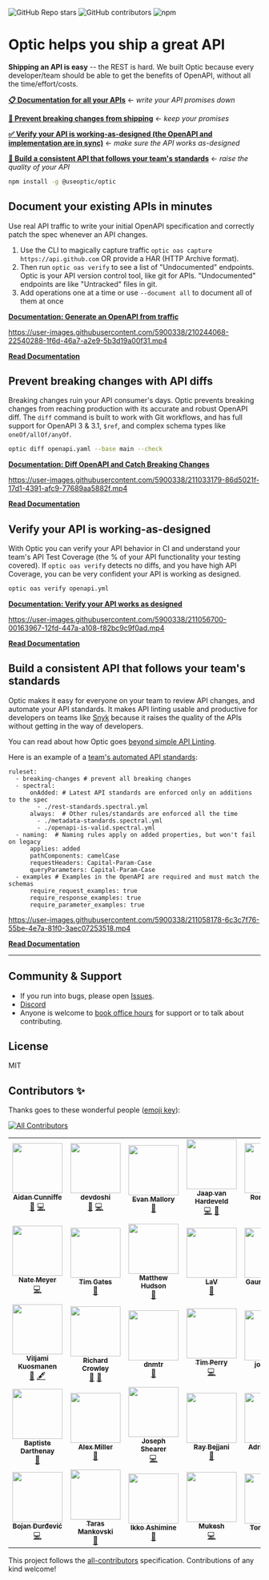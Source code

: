 ![GitHub Repo stars](https://img.shields.io/github/stars/opticdev/optic?style=social) ![GitHub contributors](https://img.shields.io/github/contributors-anon/opticdev/optic?style=social) ![npm](https://img.shields.io/npm/dm/@useoptic/openapi-io?style=social)

# Optic helps you ship a great API

**Shipping an API is easy** -- the REST is hard. We built Optic because every developer/team should be able to get the benefits of OpenAPI, without all the time/effort/costs. 

[**📋 Documentation for all your APIs**](#document-your-existing-apis-in-minutes)    ← *write your API promises down*

[**🛑 Prevent breaking changes from shipping**](#prevent-breaking-changes-with-api-diffs)  ← *keep your promises*

[**✅ Verify your API is working-as-designed (the OpenAPI and implementation are in sync)**](#verify-your-api-is-working-as-designed)    ← *make sure the API works as-designed*

[**🎨 Build a consistent API that follows your team's standards**](#build-a-consistent-api-that-follows-your-teams-standards)  ← *raise the quality of your API*

```bash
npm install -g @useoptic/optic
```

## Document your existing APIs in minutes 
Use real API traffic to write your initial OpenAPI specification and correctly patch the spec whenever an API changes. 

1. Use the CLI to magically capture traffic `optic oas capture https://api.github.com` OR provide a HAR (HTTP Archive format). 
2. Then run `optic oas verify` to see a list of "Undocumented" endpoints. Optic is your API version control tool, like git for APIs. "Undocumented" endpoints are like "Untracked" files in git. 
3. Add operations one at a time or use `--document all` to document all of them at once

**[Documentation: Generate an OpenAPI from traffic](https://www.useoptic.com/docs/document-existing-api)**


https://user-images.githubusercontent.com/5900338/210244068-22540288-1f6d-46a7-a2e9-5b3d19a00f31.mp4

**[Read Documentation](https://www.useoptic.com/docs/document-existing-api)**

## Prevent breaking changes with API diffs

Breaking changes ruin your API consumer's days. Optic prevents breaking changes from reaching production with its accurate and robust OpenAPI diff. The `diff` command is built to work with Git workflows, and has full support for OpenAPI 3 & 3.1, `$ref`, and complex schema types like `oneOf/allOf/anyOf`. 

```bash
optic diff openapi.yaml --base main --check
```

**[Documentation: Diff OpenAPI and Catch Breaking Changes](https://www.useoptic.com/docs/diff-openapi)**

https://user-images.githubusercontent.com/5900338/211033179-86d5021f-17d1-4391-afc9-77689aa5882f.mp4

**[Read Documentation](https://www.useoptic.com/docs/diff-openapi)**

## Verify your API is working-as-designed

With Optic you can verify your API behavior in CI and understand your team's API Test Coverage (the % of your API functionality your testing covered). If `optic oas verify` detects no diffs, and you have high API Coverage, you can be very confident your API is working as designed.

```bash
optic oas verify openapi.yml
```

**[Documentation: Verify your API works as designed](https://www.useoptic.com/verify-api-behaviors)**

https://user-images.githubusercontent.com/5900338/211056700-00163967-12fd-447a-a108-f82bc9c9f0ad.mp4

**[Read Documentation](https://www.useoptic.com/verify-api-behaviors)**

## Build a consistent API that follows your team's standards
Optic makes it easy for everyone on your team to review API changes, and automate your API standards. It makes API linting usable and productive for developers on teams like [Snyk](https://snyk.io/blog/snyk-api-development-shift-left/) because it raises the quality of the APIs without getting in the way of developers. 

You can read about how Optic goes [beyond simple API Linting](https://www.useoptic.com/blog/beyond-api-linting). 

Here is an example of a [team's automated API standards](https://useoptic.com/standards):
```
ruleset:
  - breaking-changes # prevent all breaking changes
  - spectral:
      onAdded: # Latest API standards are enforced only on additions to the spec
        - ./rest-standards.spectral.yml
      always:  # Other rules/standards are enforced all the time
        - ./metadata-standards.spectral.yml
        - ./openapi-is-valid.spectral.yml
  - naming:  # Naming rules apply on added properties, but won't fail on legacy
      applies: added 
      pathComponents: camelCase
      requestHeaders: Capital-Param-Case
      queryParameters: Capital-Param-Case
  - examples # Examples in the OpenAPI are required and must match the schemas
      require_request_examples: true
      require_response_examples: true
      require_parameter_examples: true    
```

https://user-images.githubusercontent.com/5900338/211058178-6c3c7f76-55be-4e7a-81f0-3aec07253518.mp4

**[Read Documentation](https://www.useoptic.com/docs/api-standards)**


--- 

## Community & Support
- If you run into bugs, please open [Issues](https://github.com/opticdev/optic/issues). 
- [Discord](https://github.com/opticdev/optic/issues)
- Anyone is welcome to [book office hours](https://calendly.com/optic-onboarding/optic-office-hours) for support or to talk about contributing. 

## License
MIT

## Contributors ✨

Thanks goes to these wonderful people ([emoji key](https://allcontributors.org/docs/en/emoji-key)):

<!-- ALL-CONTRIBUTORS-BADGE:START - Do not remove or modify this section -->

[![All Contributors](https://img.shields.io/badge/all_contributors-34-orange.svg?style=flat-square)](#contributors-)

<!-- ALL-CONTRIBUTORS-BADGE:END -->
<!-- ALL-CONTRIBUTORS-LIST:START - Do not remove or modify this section -->
<!-- prettier-ignore-start -->
<!-- markdownlint-disable -->
<table>
  <tr>
    <td align="center"><a href="http://aidancunniffe.com"><img src="https://avatars1.githubusercontent.com/u/5900338?v=4?s=100" width="100px;" alt=""/><br /><sub><b>Aidan Cunniffe</b></sub></a><br /><a href="https://github.com/opticdev/Optic/commits?author=acunniffe" title="Documentation">📖</a> <a href="https://github.com/opticdev/Optic/commits?author=acunniffe" title="Code">💻</a></td>
    <td align="center"><a href="https://devdoshi.com"><img src="https://avatars1.githubusercontent.com/u/1463179?v=4?s=100" width="100px;" alt=""/><br /><sub><b>devdoshi</b></sub></a><br /><a href="https://github.com/opticdev/Optic/commits?author=devdoshi" title="Documentation">📖</a> <a href="https://github.com/opticdev/Optic/commits?author=devdoshi" title="Code">💻</a></td>
    <td align="center"><a href="https://www.take2.co/consulting-development"><img src="https://avatars2.githubusercontent.com/u/4691748?v=4?s=100" width="100px;" alt=""/><br /><sub><b>Evan Mallory</b></sub></a><br /><a href="https://github.com/opticdev/Optic/commits?author=esopian" title="Documentation">📖</a></td>
    <td align="center"><a href="http://www.jaaprood.nl/"><img src="https://avatars1.githubusercontent.com/u/857549?v=4?s=100" width="100px;" alt=""/><br /><sub><b>Jaap van Hardeveld</b></sub></a><br /><a href="https://github.com/opticdev/Optic/commits?author=JaapRood" title="Code">💻</a> <a href="https://github.com/opticdev/Optic/commits?author=JaapRood" title="Documentation">📖</a></td>
    <td align="center"><a href="https://twitter.com/trulyronak"><img src="https://avatars1.githubusercontent.com/u/9388431?v=4?s=100" width="100px;" alt=""/><br /><sub><b>Ronak Shah</b></sub></a><br /><a href="https://github.com/opticdev/Optic/commits?author=trulyronak" title="Code">💻</a> <a href="https://github.com/opticdev/Optic/commits?author=trulyronak" title="Documentation">📖</a></td>
    <td align="center"><a href="https://github.com/taraedits"><img src="https://avatars1.githubusercontent.com/u/52361229?v=4?s=100" width="100px;" alt=""/><br /><sub><b>taraedits</b></sub></a><br /><a href="https://github.com/opticdev/Optic/commits?author=taraedits" title="Documentation">📖</a></td>
    <td align="center"><a href="https://github.com/LouManglass"><img src="https://avatars2.githubusercontent.com/u/241059?v=4?s=100" width="100px;" alt=""/><br /><sub><b>Lou Manglass</b></sub></a><br /><a href="https://github.com/opticdev/Optic/commits?author=LouManglass" title="Code">💻</a> <a href="https://github.com/opticdev/Optic/commits?author=LouManglass" title="Documentation">📖</a></td>
  </tr>
  <tr>
    <td align="center"><a href="https://github.com/notnmeyer"><img src="https://avatars3.githubusercontent.com/u/672246?v=4?s=100" width="100px;" alt=""/><br /><sub><b>Nate Meyer</b></sub></a><br /><a href="https://github.com/opticdev/Optic/commits?author=notnmeyer" title="Code">💻</a></td>
    <td align="center"><a href="https://github.com/timgates42"><img src="https://avatars1.githubusercontent.com/u/47873678?v=4?s=100" width="100px;" alt=""/><br /><sub><b>Tim Gates</b></sub></a><br /><a href="https://github.com/opticdev/Optic/commits?author=timgates42" title="Documentation">📖</a></td>
    <td align="center"><a href="https://github.com/matthewhudson"><img src="https://avatars2.githubusercontent.com/u/320194?v=4?s=100" width="100px;" alt=""/><br /><sub><b>Matthew Hudson</b></sub></a><br /><a href="https://github.com/opticdev/Optic/commits?author=matthewhudson" title="Documentation">📖</a></td>
    <td align="center"><a href="https://github.com/lvenier"><img src="https://avatars1.githubusercontent.com/u/17571692?v=4?s=100" width="100px;" alt=""/><br /><sub><b>LaV</b></sub></a><br /><a href="https://github.com/opticdev/Optic/commits?author=lvenier" title="Documentation">📖</a></td>
    <td align="center"><a href="https://github.com/gaurav-nelson"><img src="https://avatars2.githubusercontent.com/u/23069445?v=4?s=100" width="100px;" alt=""/><br /><sub><b>Gaurav Nelson</b></sub></a><br /><a href="https://github.com/opticdev/Optic/commits?author=gaurav-nelson" title="Documentation">📖</a></td>
    <td align="center"><a href="http://ross-nordstrom.github.io/"><img src="https://avatars0.githubusercontent.com/u/3299155?v=4?s=100" width="100px;" alt=""/><br /><sub><b>Ross Nordstrom</b></sub></a><br /><a href="#design-ross-nordstrom" title="Design">🎨</a> <a href="https://github.com/opticdev/Optic/commits?author=ross-nordstrom" title="Code">💻</a> <a href="https://github.com/opticdev/Optic/issues?q=author%3Aross-nordstrom" title="Bug reports">🐛</a></td>
    <td align="center"><a href="http://kinlane.com/"><img src="https://avatars2.githubusercontent.com/u/56100?v=4?s=100" width="100px;" alt=""/><br /><sub><b>Kin Lane</b></sub></a><br /><a href="#ideas-kinlane" title="Ideas, Planning, & Feedback">🤔</a> <a href="#content-kinlane" title="Content">🖋</a></td>
  </tr>
  <tr>
    <td align="center"><a href="https://viljami.io/"><img src="https://avatars3.githubusercontent.com/u/6105650?v=4?s=100" width="100px;" alt=""/><br /><sub><b>Viljami Kuosmanen</b></sub></a><br /><a href="#ideas-anttiviljami" title="Ideas, Planning, & Feedback">🤔</a> <a href="#content-anttiviljami" title="Content">🖋</a></td>
    <td align="center"><a href="http://rcrowley.org/"><img src="https://avatars0.githubusercontent.com/u/11151?v=4?s=100" width="100px;" alt=""/><br /><sub><b>Richard Crowley</b></sub></a><br /><a href="#research-rcrowley" title="Research">🔬</a> <a href="#ideas-rcrowley" title="Ideas, Planning, & Feedback">🤔</a></td>
    <td align="center"><a href="https://github.com/danMateer"><img src="https://avatars2.githubusercontent.com/u/34169713?v=4?s=100" width="100px;" alt=""/><br /><sub><b>dnmtr</b></sub></a><br /><a href="https://github.com/opticdev/Optic/pulls?q=is%3Apr+reviewed-by%3AdanMateer" title="Reviewed Pull Requests">👀</a></td>
    <td align="center"><a href="https://tim.fyi/"><img src="https://avatars.githubusercontent.com/u/1526883?v=4?s=100" width="100px;" alt=""/><br /><sub><b>Tim Perry</b></sub></a><br /><a href="https://github.com/opticdev/Optic/commits?author=pimterry" title="Code">💻</a></td>
    <td align="center"><a href="https://github.com/jordaniza"><img src="https://avatars.githubusercontent.com/u/45881807?v=4?s=100" width="100px;" alt=""/><br /><sub><b>jordaniza</b></sub></a><br /><a href="https://github.com/opticdev/Optic/commits?author=jordaniza" title="Documentation">📖</a></td>
    <td align="center"><a href="https://github.com/svanderbleek"><img src="https://avatars.githubusercontent.com/u/491969?v=4?s=100" width="100px;" alt=""/><br /><sub><b>Sandy Vanderbleek</b></sub></a><br /><a href="https://github.com/opticdev/Optic/commits?author=svanderbleek" title="Documentation">📖</a></td>
    <td align="center"><a href="http://blog.urth.org/"><img src="https://avatars.githubusercontent.com/u/50729?v=4?s=100" width="100px;" alt=""/><br /><sub><b>Dave Rolsky</b></sub></a><br /><a href="https://github.com/opticdev/Optic/commits?author=autarch" title="Documentation">📖</a></td>
  </tr>
  <tr>
    <td align="center"><a href="https://baptiste.darthenay.fr/"><img src="https://avatars.githubusercontent.com/u/2727048?v=4?s=100" width="100px;" alt=""/><br /><sub><b>Baptiste Darthenay</b></sub></a><br /><a href="https://github.com/opticdev/Optic/commits?author=batisteo" title="Documentation">📖</a></td>
    <td align="center"><a href="https://github.com/alexlmiller"><img src="https://avatars.githubusercontent.com/u/5964662?v=4?s=100" width="100px;" alt=""/><br /><sub><b>Alex Miller</b></sub></a><br /><a href="https://github.com/opticdev/Optic/commits?author=alexlmiller" title="Documentation">📖</a></td>
    <td align="center"><a href="https://github.com/jshearer"><img src="https://avatars.githubusercontent.com/u/4368270?v=4?s=100" width="100px;" alt=""/><br /><sub><b>Joseph Shearer</b></sub></a><br /><a href="https://github.com/opticdev/Optic/commits?author=jshearer" title="Code">💻</a></td>
    <td align="center"><a href="https://github.com/raybejjani"><img src="https://avatars.githubusercontent.com/u/744312?v=4?s=100" width="100px;" alt=""/><br /><sub><b>Ray Bejjani</b></sub></a><br /><a href="https://github.com/opticdev/Optic/commits?author=raybejjani" title="Documentation">📖</a></td>
    <td align="center"><a href="https://twitter.com/adrienbrault"><img src="https://avatars.githubusercontent.com/u/611271?v=4?s=100" width="100px;" alt=""/><br /><sub><b>Adrien Brault</b></sub></a><br /><a href="https://github.com/opticdev/Optic/commits?author=adrienbrault" title="Documentation">📖</a></td>
    <td align="center"><a href="https://github.com/niclim"><img src="https://avatars.githubusercontent.com/u/18374483?v=4?s=100" width="100px;" alt=""/><br /><sub><b>Nicholas Lim</b></sub></a><br /><a href="https://github.com/opticdev/Optic/commits?author=niclim" title="Documentation">📖</a> <a href="https://github.com/opticdev/Optic/commits?author=niclim" title="Code">💻</a></td>
    <td align="center"><a href="http://smizell.com/"><img src="https://avatars.githubusercontent.com/u/130959?v=4?s=100" width="100px;" alt=""/><br /><sub><b>Stephen Mizell</b></sub></a><br /><a href="https://github.com/opticdev/Optic/commits?author=smizell" title="Code">💻</a> <a href="https://github.com/opticdev/Optic/commits?author=smizell" title="Documentation">📖</a></td>
  </tr>
  <tr>
    <td align="center"><a href="https://github.com/bojan88"><img src="https://avatars.githubusercontent.com/u/1783133?v=4?s=100" width="100px;" alt=""/><br /><sub><b>Bojan Đurđević</b></sub></a><br /><a href="https://github.com/opticdev/Optic/commits?author=bojan88" title="Code">💻</a></td>
    <td align="center"><a href="http://twitter.com/tarasm"><img src="https://avatars.githubusercontent.com/u/74687?v=4?s=100" width="100px;" alt=""/><br /><sub><b>Taras Mankovski</b></sub></a><br /><a href="https://github.com/opticdev/Optic/commits?author=taras" title="Documentation">📖</a></td>
    <td align="center"><a href="https://bandism.net/"><img src="https://avatars.githubusercontent.com/u/22633385?v=4?s=100" width="100px;" alt=""/><br /><sub><b>Ikko Ashimine</b></sub></a><br /><a href="https://github.com/opticdev/Optic/commits?author=eltociear" title="Documentation">📖</a></td>
    <td align="center"><a href="https://github.com/silentninja"><img src="https://avatars.githubusercontent.com/u/4469754?v=4?s=100" width="100px;" alt=""/><br /><sub><b>Mukesh</b></sub></a><br /><a href="https://github.com/opticdev/Optic/commits?author=silentninja" title="Code">💻</a></td>
    <td align="center"><a href="http://www.aquicore.com/"><img src="https://avatars.githubusercontent.com/u/14347319?v=4?s=100" width="100px;" alt=""/><br /><sub><b>Tony Knight</b></sub></a><br /><a href="https://github.com/opticdev/Optic/commits?author=tony-aq" title="Documentation">📖</a></td>
    <td align="center"><a href="https://github.com/rogerd330"><img src="https://avatars.githubusercontent.com/u/1417037?v=4?s=100" width="100px;" alt=""/><br /><sub><b>Roger Dickey, Jr</b></sub></a><br /><a href="https://github.com/opticdev/Optic/commits?author=rogerd330" title="Documentation">📖</a></td>
  </tr>
</table>

<!-- markdownlint-restore -->
<!-- prettier-ignore-end -->

<!-- ALL-CONTRIBUTORS-LIST:END -->

This project follows the [all-contributors](https://github.com/all-contributors/all-contributors) specification. Contributions of any kind welcome!
